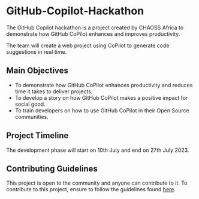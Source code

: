 # GitHub-Copilot-Hackathon
The GitHub Copilot hackathon is a project created by CHAOSS Africa to demonstrate how GitHub CoPilot enhances and improves productivity. 

The team will create a web project using CoPilot to generate code suggestions in real time. 

## Main Objectives
- To demonstrate how GitHub CoPilot enhances productivity and reduces time it takes to deliver projects.
- To develop a story on how GitHub CoPilot makes a positive impact for social good.
- To train developers on how to use GitHub CoPilot in their Open Source communities.

## Project Timeline
The development phase will start on 10th July and end on 27th July 2023.

## Contributing Guidelines
This project is open to the community and anyone can contribute to it. To contribute to this project, ensure to follow the guidelines found [here]().


